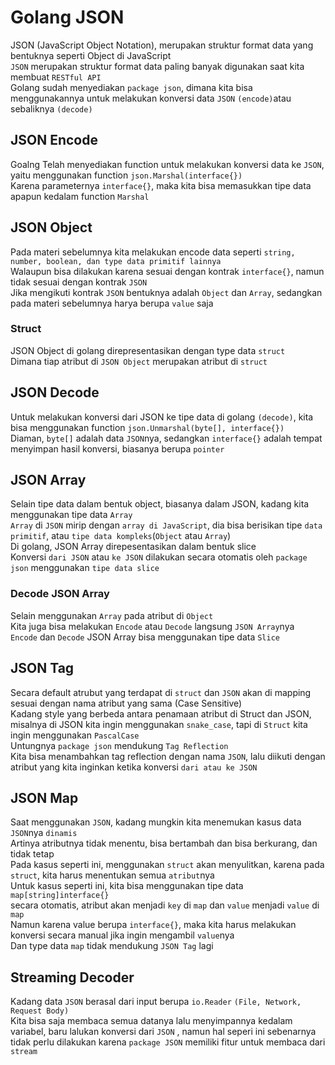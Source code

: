 # Golang JSON
JSON (JavaScript Object Notation), merupakan struktur format data yang bentuknya seperti Object di JavaScript<br>
`JSON` merupakan struktur format data paling banyak digunakan saat kita membuat `RESTful API`<br>
Golang sudah menyediakan `package json`, dimana kita bisa menggunakannya untuk melakukan konversi data `JSON` `(encode)`atau sebaliknya `(decode)`

## JSON Encode
Goalng Telah menyediakan function untuk melakukan konversi data ke `JSON`, yaitu menggunakan function `json.Marshal(interface{})`<br>
Karena parameternya `interface{}`, maka kita bisa memasukkan tipe data apapun kedalam function `Marshal`

## JSON Object
Pada materi sebelumnya kita melakukan encode data seperti `string, number, boolean, dan type data primitif lainnya`<br>
Walaupun bisa dilakukan karena sesuai dengan kontrak `interface{}`, namun tidak sesuai dengan kontrak `JSON`<br>
Jika mengikuti kontrak `JSON` bentuknya adalah `Object` dan `Array`, sedangkan pada materi sebelumnya harya berupa `value` saja
### Struct
JSON Object di golang direpresentasikan dengan type data `struct` <br>
Dimana tiap atribut di `JSON Object` merupakan atribut di `struct`

## JSON Decode
Untuk melakukan konversi dari JSON ke tipe data di golang `(decode)`, kita bisa menggunakan function `json.Unmarshal(byte[], interface{})`<br>
Diaman, `byte[]` adalah data `JSON`nya, sedangkan `interface{}` adalah tempat menyimpan hasil konversi, biasanya berupa `pointer`

## JSON Array
Selain tipe data dalam bentuk object, biasanya dalam JSON, kadang kita menggunakan tipe data `Array`<br>
`Array` di `JSON` mirip dengan `array di JavaScript`, dia bisa berisikan tipe `data primitif`, atau `tipe data kompleks`(`Object` atau `Array`)<br>
Di golang, JSON Array direpesentasikan dalam bentuk slice<br>
Konversi `dari JSON` atau `ke JSON` dilakukan secara otomatis oleh `package json` menggunakan `tipe data slice`
### Decode JSON Array
Selain menggunakan `Array` pada atribut di `Object`<br>
Kita juga bisa melakukan `Encode` atau `Decode` langsung `JSON Array`nya<br>
`Encode` dan `Decode` JSON Array bisa menggunakan tipe data `Slice`

## JSON Tag
Secara default atrubut yang terdapat di `struct` dan `JSON` akan di mapping sesuai dengan nama atribut yang sama (Case Sensitive)<br>
Kadang style yang berbeda antara penamaan atribut di Struct dan JSON, misalnya  di JSON kita ingin menggunakan `snake_case`, tapi di `Struct` kita ingin menggunakan `PascalCase`<br>
Untungnya `package json` mendukung `Tag Reflection`<br>
Kita bisa menambahkan tag reflection dengan nama `JSON`, lalu diikuti dengan atribut yang kita inginkan ketika konversi `dari atau ke JSON`

## JSON Map
Saat menggunakan `JSON`, kadang mungkin kita menemukan kasus data `JSON`nya `dinamis`<br>
Artinya atributnya tidak menentu, bisa bertambah dan bisa berkurang, dan tidak tetap<br>
Pada kasus seperti ini, menggunakan `struct` akan menyulitkan, karena pada `struct`, kita harus menentukan semua `atribut`nya <br>
Untuk kasus seperti ini, kita bisa menggunakan tipe data `map[string]interface{}` <br>
secara otomatis, atribut akan menjadi `key` di `map` dan `value` menjadi `value` di `map`<br>
Namun karena value berupa `interface{}`, maka kita harus melakukan konversi secara manual jika ingin mengambil `value`nya<br>
Dan type data `map` tidak mendukung `JSON Tag` lagi

## Streaming Decoder
Kadang data `JSON` berasal dari input berupa `io.Reader` `(File, Network, Request Body)`<br>
Kita bisa saja membaca semua datanya lalu menyimpannya kedalam variabel, baru lalukan konversi dari `JSON` , namun hal seperi ini sebenarnya tidak perlu dilakukan karena `package JSON` memiliki fitur untuk membaca dari `stream`